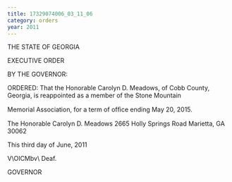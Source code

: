 ```yaml
---
title: 17329074006_03_11_06
category: orders
year: 2011
---
```

 

THE STATE OF GEORGIA

EXECUTIVE ORDER

BY THE GOVERNOR:

ORDERED: That the Honorable Carolyn D. Meadows, of Cobb County,
Georgia, is reappointed as a member of the Stone Mountain

Memorial Association, for a term of ofﬁce ending May 20, 2015.

The Honorable Carolyn D. Meadows
2665 Holly Springs Road
Marietta, GA 30062

This third day of June, 2011

V\OICMbv\ Deaf.

GOVERNOR

